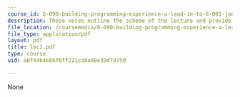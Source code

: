 ```yaml
---
course_id: 6-090-building-programming-experience-a-lead-in-to-6-001-january-iap-2005
description: These notes outline the scheme of the lecture and provide study problems.
file_location: /coursemedia/6-090-building-programming-experience-a-lead-in-to-6-001-january-iap-2005/a6f44b4e8bf0ff221ca8a88e39d7d75d_lec1.pdf
file_type: application/pdf
layout: pdf
title: lec1.pdf
type: course
uid: a6f44b4e8bf0ff221ca8a88e39d7d75d

---
```

None